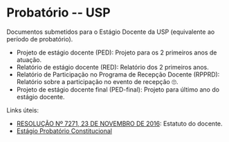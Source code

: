 # Probatório -- USP

Documentos submetidos para o Estágio Docente da USP (equivalente ao período de probatório).

* Projeto de estágio docente (PED): Projeto para os 2 primeiros anos de atuação.
* Relatório de estágio docente (RED): Relatório dos 2 primeiros anos.
* Relatório de Participação no Programa de Recepção Docente (RPPRD): Relatório sobre a participação no evento de recepção 🙄.
* Projeto de estágio docente final (PED-final): Projeto para último ano do estágio docente.

Links úteis:

* [RESOLUÇÃO Nº 7271, 23 DE NOVEMBRO DE 2016](https://leginf.usp.br/?resolucao=resolucao-no-7271-23-de-novembro-de-2016): Estatuto do docente.
* [Estágio Probatório Constitucional](https://sites.usp.br/cert/roteiro-para-relatorios-bienais-periodo-de-experimentacao/)
